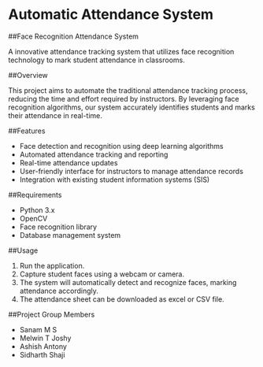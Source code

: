 # Automatic Attendance System

##Face Recognition Attendance System

A innovative attendance tracking system that utilizes face recognition technology to mark student attendance in classrooms.

##Overview

This project aims to automate the traditional attendance tracking process, reducing the time and effort required by instructors. By leveraging face recognition algorithms, our system accurately identifies students and marks their attendance in real-time.

##Features

- Face detection and recognition using deep learning algorithms
- Automated attendance tracking and reporting
- Real-time attendance updates
- User-friendly interface for instructors to manage attendance records
- Integration with existing student information systems (SIS)

##Requirements


- Python 3.x
- OpenCV
- Face recognition library
- Database management system

##Usage


1. Run the application.
2. Capture student faces using a webcam or camera.
3. The system will automatically detect and recognize faces, marking attendance accordingly.
4. The attendance sheet can be downloaded as excel or CSV file.

##Project Group Members


- Sanam M S
- Melwin T Joshy
- Ashish Antony
- Sidharth Shaji
